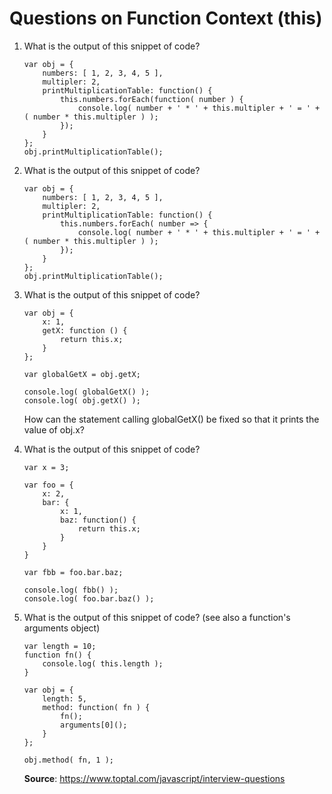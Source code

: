 # Questions on Function Context (this)

1. What is the output of this snippet of code? 
    ```
    var obj = {
        numbers: [ 1, 2, 3, 4, 5 ],
        multipler: 2,
        printMultiplicationTable: function() {
            this.numbers.forEach(function( number ) {
                console.log( number + ' * ' + this.multipler + ' = ' + ( number * this.multipler ) );
            });
        }
    };
    obj.printMultiplicationTable();
    ```

2. What is the output of this snippet of code? 
    ```
    var obj = {
        numbers: [ 1, 2, 3, 4, 5 ],
        multipler: 2,
        printMultiplicationTable: function() {
            this.numbers.forEach( number => {
                console.log( number + ' * ' + this.multipler + ' = ' + ( number * this.multipler ) );
            });
        }
    };
    obj.printMultiplicationTable();
    ```

3. What is the output of this snippet of code?
    ```
    var obj = {
        x: 1,
        getX: function () {
            return this.x;
        }
    };

    var globalGetX = obj.getX;

    console.log( globalGetX() );
    console.log( obj.getX() );
    ```
    How can the statement calling globalGetX() be fixed so that it prints the value of obj.x?


4. What is the output of this snippet of code?
    ```
    var x = 3;

    var foo = {
        x: 2,
        bar: {
            x: 1,
            baz: function() {
                return this.x;
            }
        }
    }

    var fbb = foo.bar.baz;

    console.log( fbb() );
    console.log( foo.bar.baz() );
    ```


5. What is the output of this snippet of code? (see also a function's arguments object)
    ```
    var length = 10;
    function fn() {
        console.log( this.length );
    }

    var obj = {
        length: 5,
        method: function( fn ) {
            fn();
            arguments[0]();
        }
    };

    obj.method( fn, 1 );
    ```
    __Source__: https://www.toptal.com/javascript/interview-questions